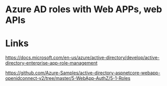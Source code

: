 # Azure AD roles with Web APPs, web APIs


# Links

https://docs.microsoft.com/en-us/azure/active-directory/develop/active-directory-enterprise-app-role-management

https://github.com/Azure-Samples/active-directory-aspnetcore-webapp-openidconnect-v2/tree/master/5-WebApp-AuthZ/5-1-Roles
